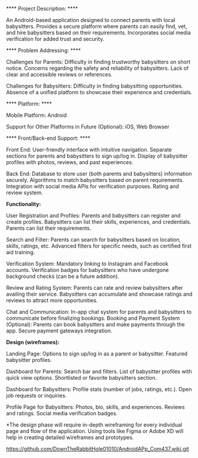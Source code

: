 **** Project Description: ****

An Android-based application designed to connect parents with local babysitters. Provides a secure platform where parents can easily find, vet, and hire babysitters based on their requirements. Incorporates social media verification for added trust and security.

**** Problem Addressing: ****

Challenges for Parents: Difficulty in finding trustworthy babysitters on short notice. Concerns regarding the safety and reliability of babysitters. Lack of clear and accessible reviews or references.

Challenges for Babysitters: Difficulty in finding babysitting opportunities. Absence of a unified platform to showcase their experience and credentials.

**** Platform: ****

Mobile Platform: Android

Support for Other Platforms in Future (Optional): iOS, Web Browser

**** Front/Back-end Support: ****

Front End: User-friendly interface with intuitive navigation. Separate sections for parents and babysitters to sign up/log in. Display of babysitter profiles with photos, reviews, and past experiences.

Back End: Database to store user (both parents and babysitters) information securely. Algorithms to match babysitters based on parent requirements. Integration with social media APIs for verification purposes. Rating and review system.

****Functionality:****

User Registration and Profiles: Parents and babysitters can register and create profiles. Babysitters can list their skills, experiences, and credentials. Parents can list their requirements.

Search and Filter: Parents can search for babysitters based on location, skills, ratings, etc. Advanced filters for specific needs, such as certified first aid training.

Verification System: Mandatory linking to Instagram and Facebook accounts. Verification badges for babysitters who have undergone background checks (can be a future addition).

Review and Rating System: Parents can rate and review babysitters after availing their service. Babysitters can accumulate and showcase ratings and reviews to attract more opportunities.

Chat and Communication: In-app chat system for parents and babysitters to communicate before finalizing bookings. Booking and Payment System (Optional): Parents can book babysitters and make payments through the app. Secure payment gateways integration.

****Design (wireframes):****

Landing Page: Options to sign up/log in as a parent or babysitter. Featured babysitter profiles.

Dashboard for Parents: Search bar and filters. List of babysitter profiles with quick view options. Shortlisted or favorite babysitters section.

Dashboard for Babysitters: Profile stats (number of jobs, ratings, etc.). Open job requests or inquiries.

Profile Page for Babysitters: Photos, bio, skills, and experiences. Reviews and ratings. Social media verification badges.

*The design phase will require in-depth wireframing for every individual page and flow of the application. Using tools like Figma or Adobe XD will help in creating detailed wireframes and prototypes.


https://github.com/DownTheRabbitHole01010/AndroidAPp_Com437.wiki.git

